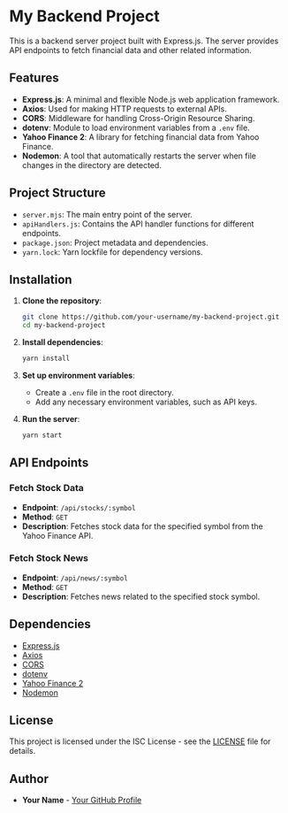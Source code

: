 # My Backend Project

This is a backend server project built with Express.js. The server provides API endpoints to fetch financial data and other related information.

## Features

- **Express.js**: A minimal and flexible Node.js web application framework.
- **Axios**: Used for making HTTP requests to external APIs.
- **CORS**: Middleware for handling Cross-Origin Resource Sharing.
- **dotenv**: Module to load environment variables from a `.env` file.
- **Yahoo Finance 2**: A library for fetching financial data from Yahoo Finance.
- **Nodemon**: A tool that automatically restarts the server when file changes in the directory are detected.

## Project Structure

- `server.mjs`: The main entry point of the server.
- `apiHandlers.js`: Contains the API handler functions for different endpoints.
- `package.json`: Project metadata and dependencies.
- `yarn.lock`: Yarn lockfile for dependency versions.

## Installation

1. **Clone the repository**:

   ```bash
   git clone https://github.com/your-username/my-backend-project.git
   cd my-backend-project
   ```

2. **Install dependencies**:

   ```bash
   yarn install
   ```

3. **Set up environment variables**:

   - Create a `.env` file in the root directory.
   - Add any necessary environment variables, such as API keys.

4. **Run the server**:
   ```bash
   yarn start
   ```

## API Endpoints

### Fetch Stock Data

- **Endpoint**: `/api/stocks/:symbol`
- **Method**: `GET`
- **Description**: Fetches stock data for the specified symbol from the Yahoo Finance API.

### Fetch Stock News

- **Endpoint**: `/api/news/:symbol`
- **Method**: `GET`
- **Description**: Fetches news related to the specified stock symbol.

## Dependencies

- [Express.js](https://expressjs.com/)
- [Axios](https://axios-http.com/)
- [CORS](https://www.npmjs.com/package/cors)
- [dotenv](https://www.npmjs.com/package/dotenv)
- [Yahoo Finance 2](https://www.npmjs.com/package/yahoo-finance2)
- [Nodemon](https://www.npmjs.com/package/nodemon)

## License

This project is licensed under the ISC License - see the [LICENSE](LICENSE) file for details.

## Author

- **Your Name** - [Your GitHub Profile](https://github.com/Galdvash)
